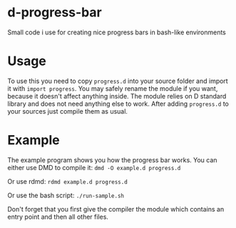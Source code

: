 # d-progress-bar
Small code i use for creating nice progress bars in bash-like environments

# Usage
To use this you need to copy `progress.d` into your source folder and import it with `import progress`. You may safely rename the module if you want, because it doesn't affect anything inside.
The module relies on D standard library and does not need anything else to work.
After adding `progress.d` to your sources just compile them as usual.

# Example
The example program shows you how the progress bar works. You can either use DMD to compile it: `dmd -O example.d progress.d`

Or use rdmd: `rdmd example.d progress.d`

Or use the bash script: `./run-sample.sh`

Don't forget that you first give the compiler the module which contains an entry point and then all other files.
